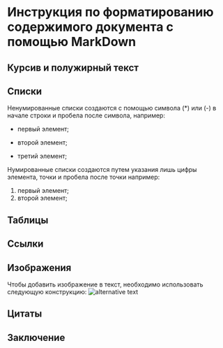 # Инструкция по форматированию содержимого документа с помощью MarkDown
## Курсив и полужирный текст
## Списки
Ненумированные списки создаются с помощью символа (*) или (-) в начале строки и пробела после символа, например:
* первый элемент;
- второй элемент;
* третий элемент;

Нумированные списки создаются путем указания лишь цифры элемента, точки и пробела после точки например:
1. первый элемент;
2. второй элемент;
## Таблицы
## Ссылки
## Изображения
Чтобы добавить изображение в текст, необходимо использовать следующую конструкцию:
![alternative text](phone.jpg)
## Цитаты
## Заключение